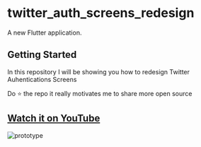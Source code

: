 # twitter_auth_screens_redesign

A new Flutter application.

## Getting Started

In this repository I will be showing you how to redesign Twitter Auhentications Screens 

Do ⭐ the repo it really motivates me to share more open source


## [Watch it on YouTube]( https://youtu.be/B8Mjp8NhzSI )


![prototype](https://user-images.githubusercontent.com/42013687/104688431-6540cd80-5709-11eb-893f-f07587c12196.png)
